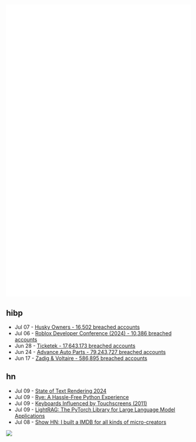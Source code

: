 ![Metrics](https://raw.githubusercontent.com/phixion/phixion/master/metrics.svg)

## hibp

<!--
for https://github.com/phixion/phixion/blob/main/.github/workflows/feeds.yml
-->
<!--START_SECTION:haveibeenpwnd-->
- Jul 07 - [Husky Owners - 16,502 breached accounts](https://haveibeenpwned.com/PwnedWebsites#HuskyOwners)
- Jul 06 - [Roblox Developer Conference (2024) - 10,386 breached accounts](https://haveibeenpwned.com/PwnedWebsites#RobloxDeveloperConference2024)
- Jun 28 - [Ticketek - 17,643,173 breached accounts](https://haveibeenpwned.com/PwnedWebsites#Ticketek)
- Jun 24 - [Advance Auto Parts - 79,243,727 breached accounts](https://haveibeenpwned.com/PwnedWebsites#AdvanceAutoParts)
- Jun 17 - [Zadig & Voltaire - 586,895 breached accounts](https://haveibeenpwned.com/PwnedWebsites#ZadigVoltaire)
<!--END_SECTION:haveibeenpwnd-->

## hn

<!--
for https://github.com/phixion/phixion/blob/main/.github/workflows/feeds.yml
-->
<!--START_SECTION:hn-->
- Jul 09 - [State of Text Rendering 2024](https://behdad.org/text2024/)
- Jul 09 - [Rye: A Hassle-Free Python Experience](https://rye.astral.sh/)
- Jul 09 - [Keyboards Influenced by Touchscreens (2011)](https://eagain.net/blog/2011/04/30/keyboards.html)
- Jul 09 - [LightRAG: The PyTorch Library for Large Language Model Applications](https://github.com/SylphAI-Inc/LightRAG)
- Jul 08 - [Show HN: I built a IMDB for all kinds of micro-creators](https://fanzine.world/)
<!--END_SECTION:hn-->

<!--
for https://yhype.me
-->
![](https://hit.yhype.me/github/profile?user_id=13013670)
